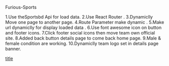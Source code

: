 <!-- Project Name -->
Furious-Sports

<!--About website Features  -->
1.Use theSportsbd Api for load data.
2.Use React Router .
3.Dynamiclly Move one page to another page.
4.Route Parameter make dynamic .
5.Make url dynamiclly for display loaded data .
6.Use font awesome icon on button and footer icons.
7.Click footer social icons then move team own official site.
8.Added back button details page to come back home page.
9.Male & female condition are working.
10.Dynamiclly team logo set in details page banner.   

<!-- Netlify Deploy Link -->
[title](https://path--)